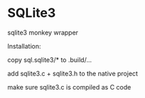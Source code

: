 SQLite3
=======

sqlite3 monkey wrapper

Installation:

copy sql.sqlite3/* to .build/...

add sqlite3.c + sqlite3.h to the native project

make sure sqlite3.c is compiled as C code

